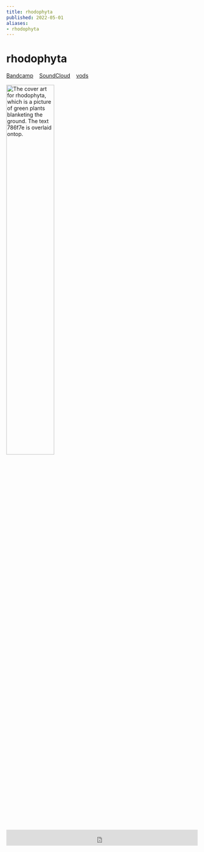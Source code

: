 ```yaml
---
title: rhodophyta
published: 2022-05-01
aliases:
- rhodophyta
---
```


# rhodophyta

<div style="display: flex; flex-direction: row; gap: 1rem; margin-bottom: 1rem;">
<div><i class="ri-store-2-fill"></i> <a href="https://music.exodrifter.space/track/rhodophyta">Bandcamp</a></div>
<div><i class="ri-soundcloud-fill"></i> <a href="https://soundcloud.com/exodrifter/rhodophyta">SoundCloud</a></div>
<div><i class="ri-video-fill"></i> <a href="https://vods.exodrifter.space/tag/song-rhodophyta">vods</a></div>
</div>

<img src="rhodophyta.png" alt="The cover art for rhodophyta, which is a picture of green plants blanketing the ground. The text 786f7e is overlaid ontop." width="50%"></img>

<iframe style="border: 0; width: 100%; max-width: 700px; height: 42px;" src="https://bandcamp.com/EmbeddedPlayer/album=477085509/size=small/bgcol=333333/linkcol=0f91ff/track=2242973840/transparent=true/" seamless><a href="https://music.exodrifter.space/album/lonely-metro">lonely metro by exodrifter</a></iframe>
